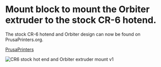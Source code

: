 # Mount block to mount the Orbiter extruder to the stock CR-6 hotend.

The stock CR-6 hotend and Orbiter design can now be found on PrusaPrinters.org.

[PrusaPrinters](https://www.prusaprinters.org/social/211289-k2van/collections/114416)

![CR6 stock hot end and Orbiter extruder mount v1](https://user-images.githubusercontent.com/13643644/121583077-19801f00-ca30-11eb-980a-f564be8ab5db.png)
